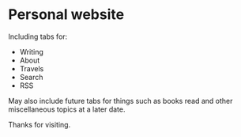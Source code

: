 # Personal website

Including tabs for: 

* Writing
* About
* Travels
* Search
* RSS

May also include future tabs for things such as books read and other miscellaneous topics at a later date.

Thanks for visiting.
